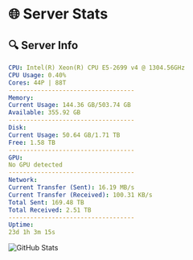 # 🌐 Server Stats
## 🔍 Server Info
```yaml
CPU: Intel(R) Xeon(R) CPU E5-2699 v4 @ 1304.56GHz
CPU Usage: 0.40%
Cores: 44P | 88T
-----------------------------------
Memory:
Current Usage: 144.36 GB/503.74 GB
Available: 355.92 GB
-----------------------------------
Disk:
Current Usage: 50.64 GB/1.71 TB
Free: 1.58 TB
-----------------------------------
GPU:
No GPU detected
-----------------------------------
Network:
Current Transfer (Sent): 16.19 MB/s
Current Transfer (Received): 100.31 KB/s
Total Sent: 169.48 TB
Total Received: 2.51 TB
-----------------------------------
Uptime:
23d 1h 3m 15s
```
![GitHub Stats](https://img.shields.io/badge/Updated-2025-03-02_23:46:33-blue)